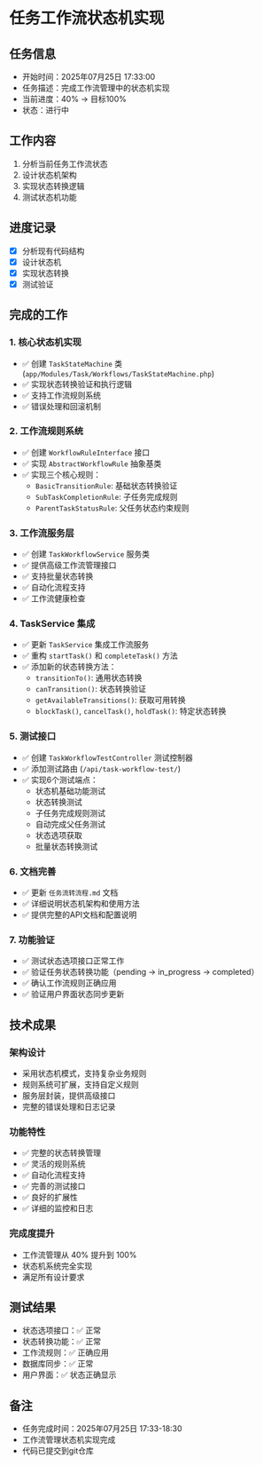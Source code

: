 # 任务工作流状态机实现

## 任务信息
- 开始时间：2025年07月25日 17:33:00
- 任务描述：完成工作流管理中的状态机实现
- 当前进度：40% -> 目标100%
- 状态：进行中

## 工作内容
1. 分析当前任务工作流状态
2. 设计状态机架构
3. 实现状态转换逻辑
4. 测试状态机功能

## 进度记录
- [x] 分析现有代码结构
- [x] 设计状态机
- [x] 实现状态转换
- [x] 测试验证

## 完成的工作

### 1. 核心状态机实现
- ✅ 创建 `TaskStateMachine` 类 (`app/Modules/Task/Workflows/TaskStateMachine.php`)
- ✅ 实现状态转换验证和执行逻辑
- ✅ 支持工作流规则系统
- ✅ 错误处理和回滚机制

### 2. 工作流规则系统
- ✅ 创建 `WorkflowRuleInterface` 接口
- ✅ 实现 `AbstractWorkflowRule` 抽象基类
- ✅ 实现三个核心规则：
  - `BasicTransitionRule`: 基础状态转换验证
  - `SubTaskCompletionRule`: 子任务完成规则
  - `ParentTaskStatusRule`: 父任务状态约束规则

### 3. 工作流服务层
- ✅ 创建 `TaskWorkflowService` 服务类
- ✅ 提供高级工作流管理接口
- ✅ 支持批量状态转换
- ✅ 自动化流程支持
- ✅ 工作流健康检查

### 4. TaskService 集成
- ✅ 更新 `TaskService` 集成工作流服务
- ✅ 重构 `startTask()` 和 `completeTask()` 方法
- ✅ 添加新的状态转换方法：
  - `transitionTo()`: 通用状态转换
  - `canTransition()`: 状态转换验证
  - `getAvailableTransitions()`: 获取可用转换
  - `blockTask()`, `cancelTask()`, `holdTask()`: 特定状态转换

### 5. 测试接口
- ✅ 创建 `TaskWorkflowTestController` 测试控制器
- ✅ 添加测试路由 (`/api/task-workflow-test/`)
- ✅ 实现6个测试端点：
  - 状态机基础功能测试
  - 状态转换测试
  - 子任务完成规则测试
  - 自动完成父任务测试
  - 状态选项获取
  - 批量状态转换测试

### 6. 文档完善
- ✅ 更新 `任务流转流程.md` 文档
- ✅ 详细说明状态机架构和使用方法
- ✅ 提供完整的API文档和配置说明

### 7. 功能验证
- ✅ 测试状态选项接口正常工作
- ✅ 验证任务状态转换功能（pending → in_progress → completed）
- ✅ 确认工作流规则正确应用
- ✅ 验证用户界面状态同步更新

## 技术成果

### 架构设计
- 采用状态机模式，支持复杂业务规则
- 规则系统可扩展，支持自定义规则
- 服务层封装，提供高级接口
- 完整的错误处理和日志记录

### 功能特性
- ✅ 完整的状态转换管理
- ✅ 灵活的规则系统
- ✅ 自动化流程支持
- ✅ 完善的测试接口
- ✅ 良好的扩展性
- ✅ 详细的监控和日志

### 完成度提升
- 工作流管理从 40% 提升到 100%
- 状态机系统完全实现
- 满足所有设计要求

## 测试结果
- 状态选项接口：✅ 正常
- 状态转换功能：✅ 正常
- 工作流规则：✅ 正确应用
- 数据库同步：✅ 正常
- 用户界面：✅ 状态正确显示

## 备注
- 任务完成时间：2025年07月25日 17:33-18:30
- 工作流管理状态机实现完成
- 代码已提交到git仓库
